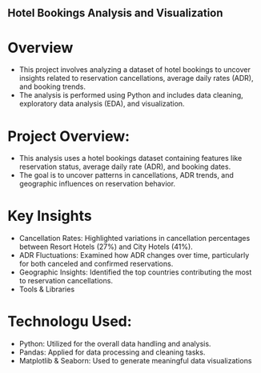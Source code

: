## Hotel Bookings Analysis and Visualization
# Overview
- This project involves analyzing a dataset of hotel bookings to uncover insights related to reservation cancellations, average daily rates (ADR), and booking trends. 
- The analysis is performed using Python and includes data cleaning, exploratory data analysis (EDA), and visualization.

# Project Overview:
- This analysis uses a hotel bookings dataset containing features like reservation status, average daily rate (ADR), and booking dates.
- The goal is to uncover patterns in cancellations, ADR trends, and geographic influences on reservation behavior.

# Key Insights

- Cancellation Rates: Highlighted variations in cancellation percentages between Resort Hotels (27%) and City Hotels (41%).
- ADR Fluctuations: Examined how ADR changes over time, particularly for both canceled and confirmed reservations.
- Geographic Insights: Identified the top countries contributing the most to reservation cancellations.
- Tools & Libraries

# Technologu Used:
- Python: Utilized for the overall data handling and analysis.
- Pandas:  Applied for data processing and cleaning tasks.
- Matplotlib & Seaborn:  Used to generate meaningful data visualizations
